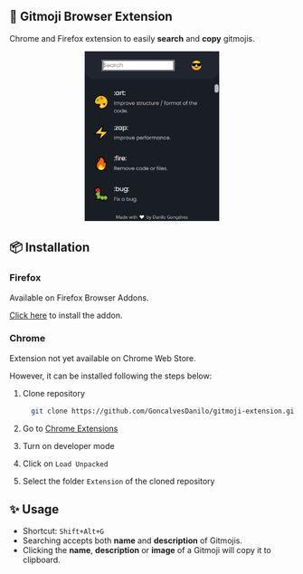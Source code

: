 ## 🚀 Gitmoji Browser Extension

Chrome and Firefox extension to easily **search** and **copy** gitmojis.

<p align="center">
  <img src="./Extension/assets/extension-printscreen.png" style="height: 300px;">
</p>

## 📦️ Installation

### **Firefox**

Available on Firefox Browser Addons.

[Click here](https://addons.mozilla.org/pt-BR/firefox/addon/gitmoji-extension/) to install the addon.

### **Chrome**

Extension not yet available on Chrome Web Store.

However, it can be installed following the steps below:


1. Clone repository
    ```sh
      git clone https://github.com/GoncalvesDanilo/gitmoji-extension.git
    ```

2. Go to [Chrome Extensions](chrome://extensions)

3. Turn on developer mode

4. Click on `Load Unpacked`

5. Select the folder `Extension` of the cloned repository
## ✨ Usage

- Shortcut: `Shift+Alt+G`
- Searching accepts both **name** and **description** of Gitmojis.
- Clicking the **name**, **description** or **image** of a Gitmoji will copy it to clipboard.
